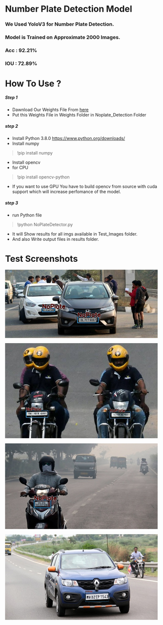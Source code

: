 # Number Plate Detection Model
### We Used YoloV3 for Number Plate Detection.
### Model is Trained on Approximate 2000 Images.
### Acc : 92.21%
### IOU : 72.89%

# How To Use ?
##### Step 1 
* Dawnload Our Weights File From [here](https://drive.google.com/file/d/1WNTDGM_KNtGj5SNAcDJ6-hfmxlJB1UAf/view?usp=sharing)
* Put this Weights File in Weights Folder in Noplate_Detection Folder

##### step 2
* Install Python 3.8.0
https://www.python.org/downloads/
* Install numpy
> !pip install numpy
* Install opencv
* for CPU
> !pip install opencv-python

* If you want to use GPU You have to build opencv from source with cuda support which will increase perfomance of the model.

##### step 3
* run Python file 
> !python NoPlateDetector.py

* It will Show results for all imgs available in Test_Images folder.
* And also Write output files in results folder.

# Test Screenshots
![Screen Shot 1](https://github.com/manan-d8/CB31_CyberKnights/blob/master/Noplate_Detection/Results/NoPlateRes7.jpg)

![Screen Shot 1](https://github.com/manan-d8/CB31_CyberKnights/blob/master/Noplate_Detection/Results/NoPlateRes9.jpg)

![Screen Shot 1](https://github.com/manan-d8/CB31_CyberKnights/blob/master/Noplate_Detection/Results/NoPlateRes8.jpg)

![Screen Shot 1](https://github.com/manan-d8/CB31_CyberKnights/blob/master/Noplate_Detection/Results/NoPlateRes6.jpg)


